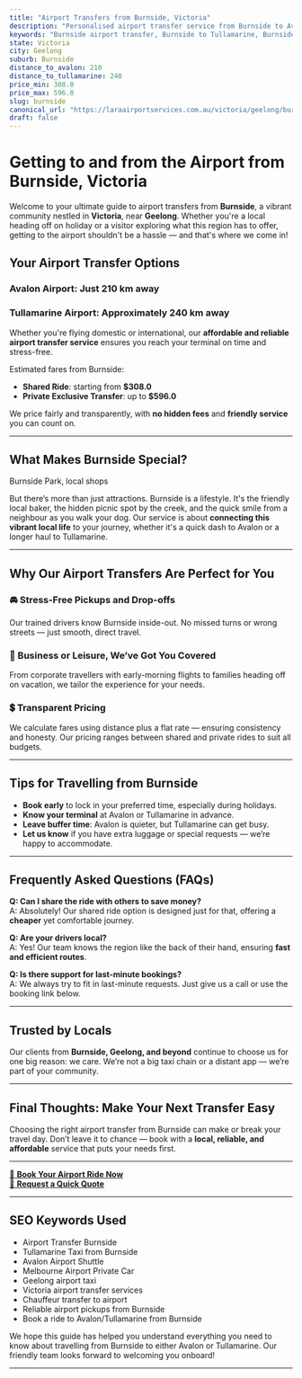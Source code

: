 ```yaml
---
title: "Airport Transfers from Burnside, Victoria"
description: "Personalised airport transfer service from Burnside to Avalon and Tullamarine airports. Enjoy a smooth, affordable ride with us!"
keywords: "Burnside airport transfer, Burnside to Tullamarine, Burnside to Avalon, airport taxi Burnside, private airport transfer Burnside, shared ride Burnside, Burnside transfers, airport shuttle Burnside, book Burnside airport taxi, affordable Burnside airport transfer, Burnside airport transfer service, airport transfer Geelong, airport transfer Melbourne, Melbourne airport taxi, airport transfers Victoria, Tullamarine airport shuttle, Avalon airport transfers, Melbourne private transfer, airport transport services Melbourne"
state: Victoria
city: Geelong
suburb: Burnside
distance_to_avalon: 210
distance_to_tullamarine: 240
price_min: 308.0
price_max: 596.0
slug: burnside
canonical_url: "https://laraairportservices.com.au/victoria/geelong/burnside/"
draft: false
---
```


# Getting to and from the Airport from Burnside, Victoria

Welcome to your ultimate guide to airport transfers from **Burnside**, a vibrant community nestled in **Victoria**, near **Geelong**. Whether you're a local heading off on holiday or a visitor exploring what this region has to offer, getting to the airport shouldn't be a hassle — and that's where we come in!

## Your Airport Transfer Options

### Avalon Airport: Just 210 km away  
### Tullamarine Airport: Approximately 240 km away

Whether you're flying domestic or international, our **affordable and reliable airport transfer service** ensures you reach your terminal on time and stress-free.

Estimated fares from Burnside:
- **Shared Ride**: starting from **$308.0**
- **Private Exclusive Transfer**: up to **$596.0**

We price fairly and transparently, with **no hidden fees** and **friendly service** you can count on.

---

## What Makes Burnside Special?

Burnside Park, local shops

But there’s more than just attractions. Burnside is a lifestyle. It's the friendly local baker, the hidden picnic spot by the creek, and the quick smile from a neighbour as you walk your dog. Our service is about **connecting this vibrant local life** to your journey, whether it's a quick dash to Avalon or a longer haul to Tullamarine.

---

## Why Our Airport Transfers Are Perfect for You

### 🚘 Stress-Free Pickups and Drop-offs
Our trained drivers know Burnside inside-out. No missed turns or wrong streets — just smooth, direct travel.

### 💼 Business or Leisure, We’ve Got You Covered
From corporate travellers with early-morning flights to families heading off on vacation, we tailor the experience for your needs.

### 💲 Transparent Pricing
We calculate fares using distance plus a flat rate — ensuring consistency and honesty. Our pricing ranges between shared and private rides to suit all budgets.

---

## Tips for Travelling from Burnside

- **Book early** to lock in your preferred time, especially during holidays.
- **Know your terminal** at Avalon or Tullamarine in advance.
- **Leave buffer time**: Avalon is quieter, but Tullamarine can get busy.
- **Let us know** if you have extra luggage or special requests — we’re happy to accommodate.

---

## Frequently Asked Questions (FAQs)

**Q: Can I share the ride with others to save money?**  
A: Absolutely! Our shared ride option is designed just for that, offering a **cheaper** yet comfortable journey.

**Q: Are your drivers local?**  
A: Yes! Our team knows the region like the back of their hand, ensuring **fast and efficient routes**.

**Q: Is there support for last-minute bookings?**  
A: We always try to fit in last-minute requests. Just give us a call or use the booking link below.

---

## Trusted by Locals

Our clients from **Burnside, Geelong, and beyond** continue to choose us for one big reason: we care. We’re not a big taxi chain or a distant app — we’re part of your community.

---

## Final Thoughts: Make Your Next Transfer Easy

Choosing the right airport transfer from Burnside can make or break your travel day. Don’t leave it to chance — book with a **local, reliable, and affordable** service that puts your needs first.

---

[📅 **Book Your Airport Ride Now**](https://laraairportservices.square.site/s/appointments)  
[📧 **Request a Quick Quote**](https://laraairportservices.square.site/contact-us)

---

## SEO Keywords Used
- Airport Transfer Burnside
- Tullamarine Taxi from Burnside
- Avalon Airport Shuttle
- Melbourne Airport Private Car
- Geelong airport taxi
- Victoria airport transfer services
- Chauffeur transfer to airport
- Reliable airport pickups from Burnside
- Book a ride to Avalon/Tullamarine from Burnside

We hope this guide has helped you understand everything you need to know about travelling from Burnside to either Avalon or Tullamarine. Our friendly team looks forward to welcoming you onboard!

---
